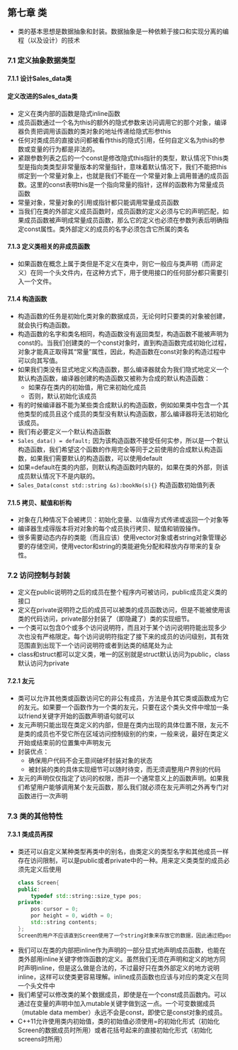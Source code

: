 ## 第七章 类
  + 类的基本思想是数据抽象和封装。数据抽象是一种依赖于接口和实现分离的编程（以及设计）的技术
### 7.1 定义抽象数据类型
#### 7.1.1 设计Sales_data类
#### 定义改进的Sales_data类
  + 定义在类内部的函数是隐式inline函数
  + 成员函数通过一个名为this的额外的隐式参数来访问调用它的那个对象，编译器负责把调用该函数的类对象的地址传递给隐式形参this
  + 任何对类成员的直接访问都被看作this的隐式引用，任何自定义名为this的参数或变量的行为都是非法的。
  + 紧跟参数列表之后的一个const是修改隐式this指针的类型，默认情况下this类型是指向类类型非常量版本的常量指针，意味着默认情况下，我们不能把this绑定到一个常量对象上，也就是我们不能在一个常量对象上调用普通的成员函数。这里的const表明this是一个指向常量的指针，这样的函数称为常量成员函数
  + 常量对象，常量对象的引用或指针都只能调用常量成员函数
  + 当我们在类的外部定义成员函数时，成员函数的定义必须与它的声明匹配，如果成员函数被声明成常量成员函数，那么它的定义也必须在参数列表后明确指定const属性。类外部定义的成员的名字必须包含它所属的类名

#### 7.1.3 定义类相关的非成员函数
  + 如果函数在概念上属于类但是不定义在类中，则它一般应与类声明（而非定义）在同一个头文件内，在这种方式下，用于使用接口的任何部分都只需要引入一个文件。  

#### 7.1.4 构造函数
  + 构造函数的任务是初始化类对象的数据成员，无论何时只要类的对象被创建，就会执行构造函数。
  + 构造函数的名字和类名相同，构造函数没有返回类型，构造函数不能被声明为const的。当我们创建类的一个const对象时，直到构造函数完成初始化过程，对象才能真正取得其“常量”属性，因此，构造函数在const对象的构造过程中可以向其写值。
  + 如果我们类没有显式地定义构造函数，那么编译器就会为我们隐式地定义一个默认构造函数，编译器创建的构造函数又被称为合成的默认构造函数：
    + 如果存在类内的初始值，用它来初始化成员
    + 否则，默认初始化该成员
  + 有的时候编译器不能为某些类合成默认的构造函数，例如如果类中包含一个其他类型的成员且这个成员的类型没有默认构造函数，那么编译器将无法初始化该成员。
  + 我们有必要定义一个默认构造函数
  + `Sales_data() = default;` 因为该构造函数不接受任何实参，所以是一个默认构造函数，我们希望这个函数的作用完全等同于之前使用的合成默认构造函数，如果我们需要默认的构造函数，可以使用default
  + 如果=default在类的内部，则默认构造函数时内联的，如果在类的外部，则该成员默认情况下不是内联的。
  + `Sales_Data(const std::string &s):bookNo(s){}` 构造函数初始值列表

#### 7.1.5 拷贝、赋值和析构
  + 对象在几种情况下会被拷贝：初始化变量、以值得方式传递或返回一个对象等
  + 编译器生成得版本将对对象的每个成员执行拷贝、赋值和销毁操作。
  + 很多需要动态内存的类能（而且应该）使用vector对象或者string对象管理必要的存储空间，使用vector和string的类能避免分配和释放内存带来的复杂性。

### 7.2 访问控制与封装
  + 定义在public说明符之后的成员在整个程序内可被访问，public成员定义类的接口
  + 定义在private说明符之后的成员可以被类的成员函数访问，但是不能被使用该类的代码访问，private部分封装了（即隐藏了）类的实现细节。
  + 一个类可以包含0个或多个访问说明符，而且对于某个访问说明符能出现多少次也没有严格限定。每个访问说明符指定了接下来的成员的访问级别，其有效范围直到出现下一个访问说明符或者到达类的结尾处为止
  + class和struct都可以定义类，唯一的区别就是struct默认访问为public，class默认访问为private

#### 7.2.1 友元
  + 类可以允许其他类或函数访问它的非公有成员，方法是令其它类或函数成为它的友元。如果要一个函数作为一个类的友元，只要在这个类头文件中增加一条以friend关键字开始的函数声明语句就可以
  + 友元声明只能出现在类定义的内部，但是在类内出现的具体位置不限，友元不是类的成员也不受它所在区域访问控制级别的约束，一般来说，最好在类定义开始或结束前的位置集中声明友元
  + 封装优点：
    + 确保用户代码不会无意间破坏封装对象的状态
    + 被封装的类的具体实现细节可以随时待变，而无须调整用户界别的代码
  + 友元的声明仅仅指定了访问的权限，而非一个通常意义上的函数声明。如果我们希望用户能够调用某个友元函数，那么我们就必须在友元声明之外再专门对函数进行一次声明

### 7.3 类的其他特性
#### 7.3.1 类成员再探
  + 类还可以自定义某种类型再类中的别名，由类定义的类型名字和其他成员一样存在访问限制，可以是public或者private中的一种。用来定义类类型的成员必须先定义后使用
    ```cpp
    class Screen{
    public:
        typedef std::string::size_type pos;
    private:
        pos cursor = 0;
        por height = 0, width = 0;
        std::string contents;
    };
    Screen的用户不应该直到Screen使用了一个string对象来存放它的数据，因此通过把pos定义成public成员可以隐藏Screen实现的细节。  
  + 我们可以在类的内部把inline作为声明的一部分显式地声明成员函数，也能在类外部用inline关键字修饰函数的定义。虽然我们无须在声明和定义的地方同时声明inline，但是这么做是合法的，不过最好只在类外部定义的地方说明inline，这样可以使类更容易理解。inline成员函数也应该与对应的类定义在同一个头文件中
  + 我们希望可以修改类的某个数据成员，即使是在一个const成员函数内。可以通过在变量的声明中加入mutable关键字做到这一点。一个可变数据成员（mutable data member）永远不会是const，即使它是const对象的成员。
  + C++11允许使用类内初始值，类的初始值必须使用=的初始化形式（初始化Screen的数据成员时所用）或者花括号起来的直接初始化形式（初始化screens时所用）  



